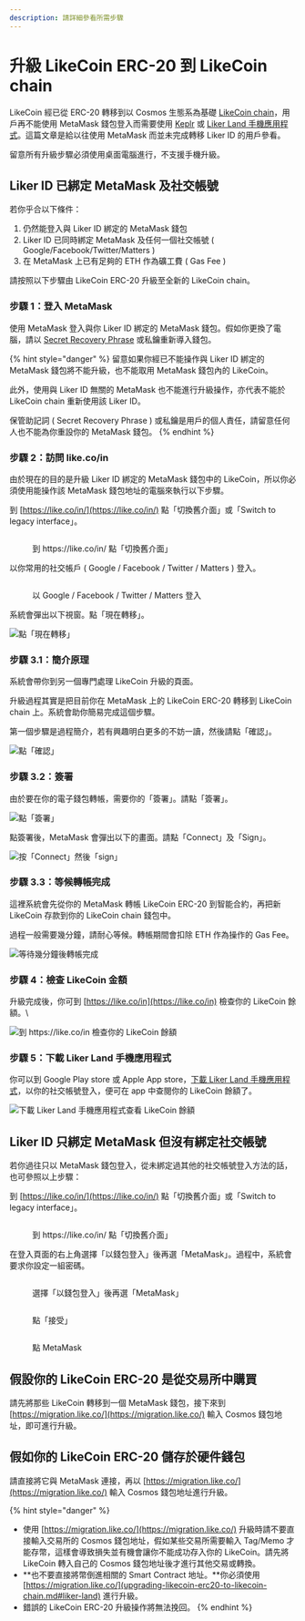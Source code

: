 ```yaml
---
description: 請詳細參看所需步驟
---
```


# 升級 LikeCoin ERC-20 到 LikeCoin chain

LikeCoin 經已從 ERC-20 轉移到以 Cosmos 生態系為基礎 [LikeCoin chain](../../governance/likecoin-chain.md)，用戶再不能使用 MetaMask 錢包登入而需要使用 [Keplr](../keplr/) 或 [Liker Land 手機應用程式](../../../user-guide/liker-land/download.md)。這篇文章是給以往使用 MetaMask 而並未完成轉移 Liker ID 的用戶參看。

留意所有升級步驟必須使用桌面電腦進行，不支援手機升級。

## Liker ID 已綁定 MetaMask 及社交帳號

若你乎合以下條件：

1. 仍然能登入與 Liker ID 綁定的 MetaMask 錢包
2. Liker ID 已同時綁定 MetaMask 及任何一個社交帳號 ( Google/Facebook/Twitter/Matters )
3. 在 MetaMask 上已有足夠的 ETH 作為礦工費 ( Gas Fee )

請按照以下步驟由 LikeCoin ERC-20 升級至全新的 LikeCoin chain。

### 步驟 1：登入 MetaMask

使用 MetaMask 登入與你 Liker ID 綁定的 MetaMask 錢包。假如你更換了電腦，請以 [Secret Recovery Phrase](https://community.metamask.io/t/what-is-a-secret-recovery-phrase-and-how-to-keep-your-crypto-wallet-secure/3440) 或私鑰重新導入錢包。

{% hint style="danger" %}
留意如果你經已不能操作與 Liker ID 綁定的 MetaMask 錢包將不能升級，也不能取用 MetaMask 錢包內的 LikeCoin。

此外，使用與 Liker ID 無關的 MetaMask 也不能進行升級操作，亦代表不能於 LikeCoin chain 重新使用該 Liker ID。

保管助記詞 ( Secret Recovery Phrase ) 或私鑰是用戶的個人責任，請留意任何人也不能為你重設你的 MetaMask 錢包。
{% endhint %}

### 步驟 2：訪問 like.co/in <a href="#1-likecoin" id="1-likecoin"></a>

由於現在的目的是升級 Liker ID 綁定的 MetaMask 錢包中的 LikeCoin，所以你必須使用能操作該 MetaMask 錢包地址的電腦來執行以下步驟。

到 [https://like.co/in/](https://like.co/in/) 點「切換舊介面」或「Switch to legacy interface」。

<figure><img src="../../../.gitbook/assets/resetpassword-0.png" alt=""><figcaption><p>到 https://like.co/in/ 點「切換舊介面」</p></figcaption></figure>

以你常用的社交帳戶 ( Google / Facebook / Twitter / Matters ) 登入。

<figure><img src="../../../.gitbook/assets/likecoin-migration-8.png" alt=""><figcaption><p>以 Google / Facebook / Twitter / Matters 登入</p></figcaption></figure>

系統會彈出以下視窗。點「現在轉移」。

![點「現在轉移」](../../../.gitbook/assets/likecoin-migration-1.png)

### 步驟 3.1：簡介原理

系統會帶你到另一個專門處理 LikeCoin 升級的頁面。

升級過程其實是把目前你在 MetaMask 上的 LikeCoin ERC-20 轉移到 LikeCoin chain 上。系統會助你簡易完成這個步驟。

第一個步驟是過程簡介，若有興趣明白更多的不妨一讀，然後請點「確認」。

![點「確認」](../../../.gitbook/assets/likecoin-migration-2.png)

### 步驟 3.2：簽署 <a href="#22" id="22"></a>

由於要在你的電子錢包轉帳，需要你的「簽署」。請點「簽署」。

![點「簽署」](../../../.gitbook/assets/likecoin-migration-3.png)

點簽署後，MetaMask 會彈出以下的畫面。請點「Connect」及「Sign」。

![按「Connect」然後「sign」](../../../.gitbook/assets/likecoin-migration-4.png)

### 步驟 3.3：等候轉帳完成

這裡系統會先從你的 MetaMask 轉帳 LikeCoin ERC-20 到智能合約，再把新 LikeCoin 存款到你的 LikeCoin chain 錢包中。

過程一般需要幾分鐘，請耐心等候。轉帳期間會扣除 ETH 作為操作的 Gas Fee。

![等待幾分鐘後轉帳完成](../../../.gitbook/assets/likecoin-migration-5.png)

### 步驟 4：檢查 LikeCoin 金額 <a href="#step-3-check-your-likecoin-balance" id="step-3-check-your-likecoin-balance"></a>

&#x20;升級完成後，你可到 [https://like.co/in](https://like.co/in) 檢查你的 LikeCoin 餘額。\


![到 https://like.co/in 檢查你的 LikeCoin 餘額](../../../.gitbook/assets/likecoin-migration-6.png)

### 步驟 5：下載 Liker Land 手機應用程式 <a href="#liker-land" id="liker-land"></a>

你可以到 Google Play store 或 Apple App store，[下載 Liker Land 手機應用程式](../../../user-guide/liker-land/download.md)，以你的社交帳號登入，便可在 app 中查閱你的 LikeCoin 餘額了。

![下載 Liker Land 手機應用程式查看 LikeCoin 餘額](../../../.gitbook/assets/likecoin-migration-7.png)

## Liker ID 只綁定 MetaMask 但沒有綁定社交帳號

若你過往只以 MetaMask 錢包登入，從未綁定過其他的社交帳號登入方法的話，也可參照以上步驟：

到 [https://like.co/in/](https://like.co/in/) 點「切換舊介面」或「Switch to legacy interface」。

<figure><img src="../../../.gitbook/assets/resetpassword-0.png" alt=""><figcaption><p>到 https://like.co/in/ 點「切換舊介面」</p></figcaption></figure>

在登入頁面的右上角選擇「以錢包登入」後再選「MetaMask」。過程中，系統會要求你設定一組密碼。[](https://matters.news/@likecoin/my-eth-shop%E5%B0%87%E6%94%AF%E6%8F%B4%E6%96%B0%E7%89%88%E6%9C%AC%E7%9A%84like-coin-zdpuAwgQLCHC7afNfU6Cn7EuUeLT6MKUTptUGj5i9jgqPt6Kj)

<figure><img src="../../../.gitbook/assets/likecoin-migration-9.png" alt=""><figcaption><p>選擇「以錢包登入」後再選「MetaMask」</p></figcaption></figure>

<figure><img src="../../../.gitbook/assets/likecoin-migration-10.png" alt=""><figcaption><p>點「接受」</p></figcaption></figure>

<figure><img src="../../../.gitbook/assets/likecoin-migration-11.png" alt=""><figcaption><p>點 MetaMask</p></figcaption></figure>

## 假設你的 LikeCoin ERC-20 是從交易所中購買

請先將那些 LikeCoin 轉移到一個 MetaMask 錢包，接下來到 [https://migration.like.co/](https://migration.like.co/) 輸入 Cosmos 錢包地址，即可進行升級。

## 假如你的 LikeCoin ERC-20 儲存於硬件錢包

請直接將它與 MetaMask 連接，再以 [https://migration.like.co/](https://migration.like.co/) 輸入 Cosmos 錢包地址進行升級。

{% hint style="danger" %}
* 使用 [https://migration.like.co/](https://migration.like.co/) 升級時請不要直接輸入交易所的 Cosmos 錢包地址，假如某些交易所需要輸入 Tag/Memo 才能存幣，這樣會導致損失並有機會讓你不能成功存入你的 LikeCoin。請先將 LikeCoin 轉入自己的 Cosmos 錢包地址後才進行其他交易或轉換。
* **也不要直接將幣倒進相關的 Smart Contract 地址。**你必須使用 [https://migration.like.co/](upgrading-likecoin-erc20-to-likecoin-chain.md#liker-land) 進行升級。
* 錯誤的 LikeCoin ERC-20 升級操作將無法挽回。
{% endhint %}
